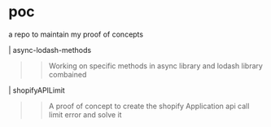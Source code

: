 # poc
a repo to maintain my proof of concepts

| async-lodash-methods
>> Working on specific methods in async library and lodash library combained 

| shopifyAPILimit
 >> A proof of concept to create the shopify Application api call limit error and solve it

